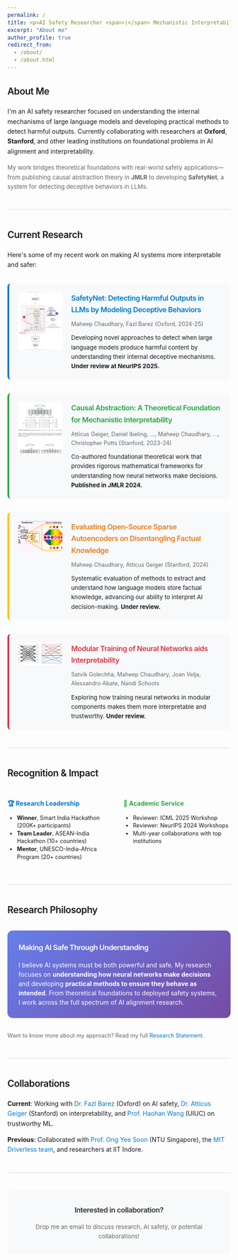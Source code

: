 ```yaml
---
permalink: /
title: <p>AI Safety Researcher <span>|</span> Mechanistic Interpretability <span>|</span> LLM Safety</p>
excerpt: "About me"
author_profile: true
redirect_from:
  - /about/
  - /about.html
---
```


<div style="max-width: 800px; margin: 0 auto; line-height: 1.6;">

<h2>About Me</h2>

<!-- <p style="font-size: 1.1em; color: #333; margin-bottom: 15px;">I'm on a quest to make AI systems both powerful and safe.</p> -->

<p style="font-size: 1.0em; margin-bottom: 15px;">I'm an AI safety researcher focused on understanding the internal mechanisms of large language models and developing practical methods to detect harmful outputs. Currently collaborating with researchers at <strong>Oxford</strong>, <strong>Stanford</strong>, and other leading institutions on foundational problems in AI alignment and interpretability.</p>

<p style="font-size: 0.95em; color: #666;">My work bridges theoretical foundations with real-world safety applications—from publishing causal abstraction theory in <strong>JMLR</strong> to developing <strong>SafetyNet</strong>, a system for detecting deceptive behaviors in LLMs.</p>

<hr style="margin: 40px 0; border: none; height: 1px; background: #ddd;">

<h2>Current Research</h2>

<p style="font-size: 1.0em; margin-bottom: 30px;">Here's some of my recent work on making AI systems more interpretable and safer:</p>

<div style="margin: 30px 0; padding: 20px; background: #f8f9fa; border-radius: 8px; border-left: 4px solid #007acc; display: flex; gap: 20px; align-items: flex-start;">
  <img src="/images/safetynet.png" alt="SafetyNet Research" style="width: 100px; height: 130px; border-radius: 8px; flex-shrink: 0; object-fit: cover;">
  <div>
    <h3 style="margin: 0 0 10px 0; color: #007acc;">SafetyNet: Detecting Harmful Outputs in LLMs by Modeling Deceptive Behaviors</h3>
    <p style="margin: 0 0 10px 0; font-size: 0.9em; color: #666;">Maheep Chaudhary, Fazl Barez (Oxford, 2024-25)</p>
    <p style="margin: 0; font-size: 0.95em;">Developing novel approaches to detect when large language models produce harmful content by understanding their internal deceptive mechanisms. <strong>Under review at NeurIPS 2025.</strong></p>
  </div>
</div>

<div style="margin: 30px 0; padding: 20px; background: #f8f9fa; border-radius: 8px; border-left: 4px solid #28a745; display: flex; gap: 20px; align-items: flex-start;">
  <img src="/images/causal_abstraction.png" alt="Causal Abstraction Research" style="width: 100px; height: 120px; border-radius: 8px; flex-shrink: 0; object-fit: cover;">
  <div>
    <h3 style="margin: 0 0 10px 0; color: #28a745;">Causal Abstraction: A Theoretical Foundation for Mechanistic Interpretability</h3>
    <p style="margin: 0 0 10px 0; font-size: 0.9em; color: #666;">Atticus Geiger, Daniel Ibeling, ..., Maheep Chaudhary, ..., Christopher Potts (Stanford, 2023-24)</p>
    <p style="margin: 0; font-size: 0.95em;">Co-authored foundational theoretical work that provides rigorous mathematical frameworks for understanding how neural networks make decisions. <strong>Published in JMLR 2024.</strong></p>
  </div>
</div>

<div style="margin: 30px 0; padding: 20px; background: #f8f9fa; border-radius: 8px; border-left: 4px solid #ffc107; display: flex; gap: 20px; align-items: flex-start;">
  <img src="/images/evaluation_sae.png" alt="Sparse Autoencoder Research" style="width: 100px; height: 70px; border-radius: 8px; flex-shrink: 0; object-fit: cover;">
  <div>
    <h3 style="margin: 0 0 10px 0; color: #e67e22;">Evaluating Open-Source Sparse Autoencoders on Disentangling Factual Knowledge</h3>
    <p style="margin: 0 0 10px 0; font-size: 0.9em; color: #666;">Maheep Chaudhary, Atticus Geiger (Stanford, 2024)</p>
    <p style="margin: 0; font-size: 0.95em;">Systematic evaluation of methods to extract and understand how language models store factual knowledge, advancing our ability to interpret AI decision-making. <strong>Under review.</strong></p>
  </div>
</div>

<div style="margin: 30px 0; padding: 20px; background: #f8f9fa; border-radius: 8px; border-left: 4px solid #dc3545; display: flex; gap: 20px; align-items: flex-start;">
  <img src="/images/modularity.png" alt="Modular Training Research" style="width: 100px; height: 50px; border-radius: 8px; flex-shrink: 0; object-fit: cover;">
  <div>
    <h3 style="margin: 0 0 10px 0; color: #dc3545;">Modular Training of Neural Networks aids Interpretability</h3>
    <p style="margin: 0 0 10px 0; font-size: 0.9em; color: #666;">Satvik Golechha, Maheep Chaudhary, Joan Velja, Alessandro Abate, Nandi Schoots</p>
    <p style="margin: 0; font-size: 0.95em;">Exploring how training neural networks in modular components makes them more interpretable and trustworthy. <strong>Under review.</strong></p>
  </div>
</div>

<hr style="margin: 40px 0; border: none; height: 1px; background: #ddd;">

<h2>Recognition & Impact</h2>

<div style="display: grid; grid-template-columns: 1fr 1fr; gap: 20px; margin: 20px 0;">
  <div>
    <h4 style="color: #007acc; margin-bottom: 10px;">🏆 Research Leadership</h4>
    <ul style="font-size: 0.9em; line-height: 1.4;">
      <li><strong>Winner</strong>, Smart India Hackathon (200K+ participants)</li>
      <li><strong>Team Leader</strong>, ASEAN-India Hackathon (10+ countries)</li>
      <li><strong>Mentor</strong>, UNESCO-India-Africa Program (20+ countries)</li>
    </ul>
  </div>
  <div>
    <h4 style="color: #28a745; margin-bottom: 10px;">📝 Academic Service</h4>
    <ul style="font-size: 0.9em; line-height: 1.4;">
      <li>Reviewer: ICML 2025 Workshop</li>
      <li>Reviewer: NeurIPS 2024 Workshops</li>
      <li>Multi-year collaborations with top institutions</li>
    </ul>
  </div>
</div>

<hr style="margin: 40px 0; border: none; height: 1px; background: #ddd;">

<h2>Research Philosophy</h2>

<div style="padding: 25px; background: linear-gradient(135deg, #667eea 0%, #764ba2 100%); color: white; border-radius: 12px; margin: 30px 0;">
  <h3 style="margin: 0 0 15px 0; color: white;">Making AI Safe Through Understanding</h3>
  <p style="margin: 0; font-size: 1.0em; line-height: 1.5;">I believe AI systems must be both powerful and safe. My research focuses on <strong>understanding how neural networks make decisions</strong> and developing <strong>practical methods to ensure they behave as intended</strong>. From theoretical foundations to deployed safety systems, I work across the full spectrum of AI alignment research.</p>
</div>

<p style="font-size: 0.9em; color: #666;">Want to know more about my approach? Read my full <a href="https://drive.google.com/file/d/1Al37c66ZkPu9T0WxXt1ZcBdLtxxZ6Aha/view?usp=sharing" style="color: #007acc;">Research Statement</a>.</p>

<hr style="margin: 40px 0; border: none; height: 1px; background: #ddd;">

<h2>Collaborations</h2>

<p><strong>Current</strong>: Working with <a href="#" style="color: #007acc;">Dr. Fazl Barez</a> (Oxford) on AI safety, <a href="https://atticusg.github.io" style="color: #007acc;">Dr. Atticus Geiger</a> (Stanford) on interpretability, and <a href="https://haohanwang.github.io" style="color: #007acc;">Prof. Haohan Wang</a> (UIUC) on trustworthy ML.</p>

<p><strong>Previous</strong>: Collaborated with <a href="https://www.ntu.edu.sg/scse/about-us/past-chairs/prof-ong-yew-soon" style="color: #007acc;">Prof. Ong Yee Soon</a> (NTU Singapore), the <a href="http://driverless.mit.edu/" style="color: #007acc;">MIT Driverless team</a>, and researchers at IIT Indore.</p>

<hr style="margin: 40px 0; border: none; height: 1px; background: #ddd;">

<div style="text-align: center; padding: 30px; background: #f8f9fa; border-radius: 12px; margin: 30px 0;">
  <h3 style="margin: 0 0 15px 0; color: #333;">Interested in collaboration?</h3>
  <p style="margin: 0; font-size: 0.95em; color: #666;">Drop me an email to discuss research, AI safety, or potential collaborations!</p>
</div>

</div>

<style>
/* Custom styling for dynamic text effects */
h2, h3 {
  font-weight: 600;
  letter-spacing: -0.5px;
}

a {
  text-decoration: none;
  border-bottom: 2px solid transparent;
  transition: border-bottom 0.3s ease;
}

a:hover {
  border-bottom: 2px solid #007acc;
}

.research-card {
  transition: transform 0.3s ease, box-shadow 0.3s ease;
}

.research-card:hover {
  transform: translateY(-5px);
  box-shadow: 0 10px 25px rgba(0,0,0,0.1);
}
</style>